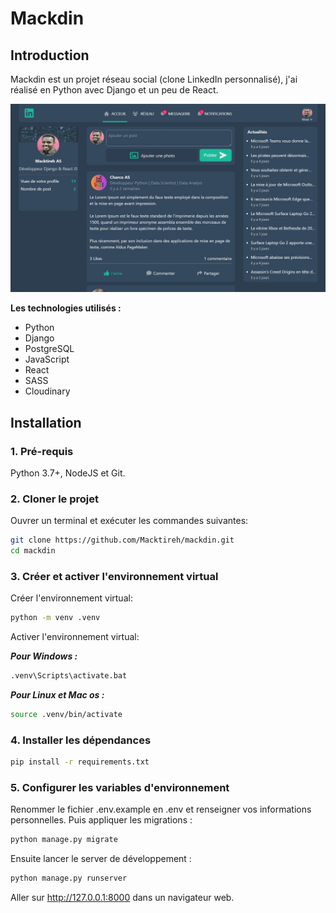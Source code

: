# Mackdin

## Introduction

Mackdin est un projet réseau social (clone LinkedIn personnalisé), j'ai réalisé en Python avec Django et un peu de React.

![](static/home/img/mackdin.jpg)

**Les technologies utilisés :**

* Python
* Django
* PostgreSQL
* JavaScript
* React
* SASS
* Cloudinary

## Installation

### 1. Pré-requis

Python 3.7+, NodeJS et Git.

### 2. Cloner le projet

Ouvrer un terminal et exécuter les commandes suivantes:

```bash
git clone https://github.com/Macktireh/mackdin.git
cd mackdin
```

### 3. Créer et activer l'environnement virtual

Créer l'environnement virtual:

```bash
python -m venv .venv
```

Activer l'environnement virtual:

***Pour Windows :***

```bash
.venv\Scripts\activate.bat
```

***Pour Linux et Mac os :***

```bash
source .venv/bin/activate
```

### 4. Installer les dépendances

```bash
pip install -r requirements.txt
```

### 5. Configurer les variables d'environnement

Renommer le fichier .env.example en .env et renseigner vos informations personnelles. 
Puis appliquer les migrations :

```bash
python manage.py migrate
```

Ensuite lancer le server de développement :

```bash
python manage.py runserver
```

Aller sur http://127.0.0.1:8000 dans un navigateur web.
